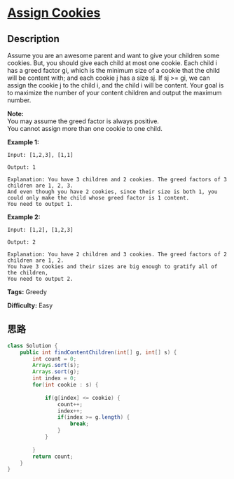 # [Assign Cookies][title]

## Description

Assume you are an awesome parent and want to give your children some cookies.
But, you should give each child at most one cookie. Each child i has a greed
factor gi, which is the minimum size of a cookie that the child will be
content with; and each cookie j has a size sj. If sj >= gi, we can assign the
cookie j to the child i, and the child i will be content. Your goal is to
maximize the number of your content children and output the maximum number.

**Note:**  
You may assume the greed factor is always positive.  
You cannot assign more than one cookie to one child.

**Example 1:**  
            Input: [1,2,3], [1,1]        Output: 1        Explanation: You have 3 children and 2 cookies. The greed factors of 3 children are 1, 2, 3.     And even though you have 2 cookies, since their size is both 1, you could only make the child whose greed factor is 1 content.    You need to output 1.    

**Example 2:**  
            Input: [1,2], [1,2,3]        Output: 2        Explanation: You have 2 children and 3 cookies. The greed factors of 2 children are 1, 2.     You have 3 cookies and their sizes are big enough to gratify all of the children,     You need to output 2.    


**Tags:** Greedy

**Difficulty:** Easy

## 思路

``` java
class Solution {
    public int findContentChildren(int[] g, int[] s) {
        int count = 0;
        Arrays.sort(s);
        Arrays.sort(g);
        int index = 0;
        for(int cookie : s) {
            
            if(g[index] <= cookie) {
                count++;
                index++;
                if(index >= g.length) {
                    break;
                }
            }
            
        }
        return count;
    }
}
```

[title]: https://leetcode.com/problems/assign-cookies
